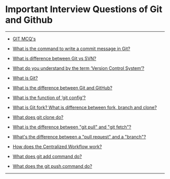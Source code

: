 # Important Interview Questions of Git and Github

<hr>

- [GIT MCQ's](#git-mcq)

- [What is the command to write a commit message in Git?](#what-is-the-command-to-write-a-commit-message-in-git)

- [What is difference between Git vs SVN?](#what-is-difference-between-git-vs-svn)

- [What do you understand by the term ‘Version Control System’?](#what-do-you-understand-by-the-term-version-control-system)

- [What is Git?](#what-is-git)

- [What is the difference between Git and GitHub?](#what-is-th-difference-between-git-and-github)

- [What is the function of ‘git config’?](#what-is-the-function-of-git-config)

- [What is Git fork? What is difference between fork, branch and clone?](#what-is-git-fork-what-is-difference-between-fork-branch-and-clone)

- [What does git clone do?](#what-does-git-clone-do)

- [What is the difference between "git pull" and "git fetch"?](#what-is-the-difference-between-git-pull-and-git-fetch)

- [What's the difference between a "pull request" and a "branch"?](#whats-the-difference-between-a-pull-request-and-a-branch)

- [How does the Centralized Workflow work?](#how-does-the-centralized-workflow-work)

- [What does git add command do?](#what-does-git-add-command-do)

- [What does the git push command do?](#what-does-git-push-command-do)
 
<hr>
